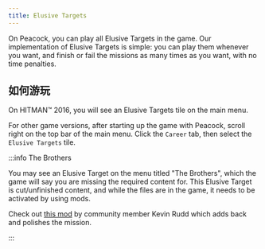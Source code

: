 ```yaml
---
title: Elusive Targets
---
```


On Peacock, you can play all Elusive Targets in the game.
Our implementation of Elusive Targets is simple: you can play them whenever you want, and finish or fail the missions as
many times as you want, with no time penalties.

## 如何游玩

On HITMAN&trade; 2016, you will see an Elusive Targets tile on the main menu.

For other game versions, after starting up the game with Peacock, scroll right on the top bar of the main menu.
Click the `Career` tab, then select the `Elusive Targets` tile.

:::info The Brothers

You may see an Elusive Target on the menu titled "The Brothers", which the game will say you are missing the required
content for.
This Elusive Target is cut/unfinished content, and while the files are in the game, it needs to be activated by using
mods.

Check out [this mod](https://www.nexusmods.com/hitman3/mods/375) by community member Kevin Rudd which adds back and
polishes the mission.

:::
